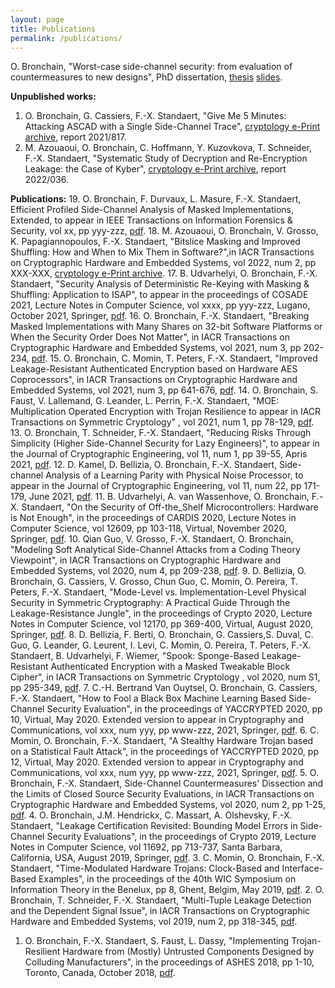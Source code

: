 ```yaml
---
layout: page
title: Publications
permalink: /publications/
---
```


O. Bronchain, "Worst-case side-channel security: from evaluation of countermeasures to new designs", PhD dissertation, [thesis](papers/thesis.pdf) [slides](slides/thesis_public.pdf).

**Unpublished works:**

1. O. Bronchain, G. Cassiers, F.-X. Standaert, "Give Me 5 Minutes: Attacking ASCAD with a Single Side-Channel Trace", [cryptology e-Print archive](https://eprint.iacr.org/2021/817), report 2021/817.
2. M. Azouaoui, O. Bronchain, C. Hoffmann, Y. Kuzovkova, T. Schneider, F.-X. Standaert, "Systematic Study of Decryption and Re-Encryption Leakage: the Case of Kyber",  [cryptology e-Print archive](https://eprint.iacr.org/2022/036), report 2022/036.

**Publications:**
19. O. Bronchain, F. Durvaux, L. Masure, F.-X. Standaert, Efficient Profiled Side-Channel Analysis of Masked Implementations, Extended, to appear in IEEE Transactions on Information Forensics & Security, vol xx, pp yyy-zzz, [pdf](https://perso.uclouvain.be/fstandae/PUBLIS/274.pdf). 
18. M. Azouaoui, O. Bronchain, V. Grosso, K. Papagiannopoulos, F.-X. Standaert, "Bitslice Masking and Improved Shuffling: How and When to Mix Them in Software?",in IACR Transactions on Cryptographic Hardware and Embedded Systems, vol 2022, num 2, pp XXX-XXX, [cryptology e-Print archive](https://eprint.iacr.org/2021/951).
17. B. Udvarhelyi, O. Bronchain, F.-X. Standaert, "Security Analysis of Deterministic Re-Keying with Masking & Shuffling: Application to ISAP", to appear in the proceedings of COSADE 2021, Lecture Notes in Computer Science, vol xxxx, pp yyy-zzz, Lugano, October 2021, Springer, [pdf](https://perso.uclouvain.be/fstandae/PUBLIS/267.pdf).
16. O. Bronchain, F.-X. Standaert, "Breaking Masked Implementations with Many Shares on 32-bit Software Platforms or When the Security Order Does Not Matter", in IACR Transactions on Cryptographic Hardware and Embedded Systems, vol 2021, num 3, pp 202-234, [pdf](https://tches.iacr.org/index.php/TCHES/article/view/8973).
15. O. Bronchain, C. Momin, T. Peters, F.-X. Standaert, "Improved Leakage-Resistant Authenticated Encryption based on Hardware AES Coprocessors", in IACR Transactions on Cryptographic Hardware and Embedded Systems, vol 2021, num 3, pp 641-676, [pdf](https://tches.iacr.org/index.php/TCHES/article/view/8988).
14. O. Bronchain, S. Faust, V. Lallemand, G. Leander, L. Perrin, F.-X. Standaert, "MOE: Multiplication Operated Encryption with Trojan Resilience to appear in IACR Transactions on Symmetric Cryptology" , vol 2021, num 1, pp 78-129, [pdf](https://tosc.iacr.org/index.php/ToSC/article/view/8834).
13. O. Bronchain, T. Schneider, F.-X. Standaert, "Reducing Risks Through Simplicity (Higher Side-Channel Security for Lazy Engineers)", to appear in the Journal of Cryptographic Engineering, vol 11, num 1, pp 39-55, Apris 2021, [pdf](https://perso.uclouvain.be/fstandae/PUBLIS/250.pdf).
12. D. Kamel, D. Bellizia, O. Bronchain, F.-X. Standaert, Side-channel Analysis of a Learning Parity with Physical Noise Processor, to appear in the Journal of Cryptographic Engineering, vol 11, num 22, pp 171-179, June 2021, [pdf](https://perso.uclouvain.be/fstandae/PUBLIS/249.pdf).
11. B. Udvarhelyi, A. van Wassenhove, O. Bronchain, F.-X. Standaert, "On the Security of Off-the_Shelf Microcontrollers: Hardware is Not Enough", in the proceedings of CARDIS 2020, Lecture Notes in Computer Science, vol 12609, pp 103-118, Virtual, November 2020, Springer, [pdf](https://perso.uclouvain.be/fstandae/PUBLIS/253.pdf).
10. Qian Guo, V. Grosso, F.-X. Standaert, O. Bronchain, "Modeling Soft Analytical Side-Channel Attacks from a Coding Theory Viewpoint", in IACR Transactions on Cryptographic Hardware and Embedded Systems, vol 2020, num 4, pp 209-238, [pdf](https://tches.iacr.org/index.php/TCHES/article/view/8682).
9. D. Bellizia, O. Bronchain, G. Cassiers, V. Grosso, Chun Guo, C. Momin, O. Pereira, T. Peters, F.-X. Standaert, "Mode-Level vs. Implementation-Level Physical Security in Symmetric Cryptography: A Practical Guide Through the Leakage-Resistance Jungle", in the proceedings of Crypto 2020, Lecture Notes in Computer Science, vol 12170, pp 369-400, Virtual, August 2020, Springer, [pdf](https://eprint.iacr.org/2020/211).
8. D. Bellizia, F. Berti, O. Bronchain, G. Cassiers,S. Duval, C. Guo, G. Leander, G. Leurent, I. Levi, C. Momin, O. Pereira, T. Peters, F.-X. Standaert, B. Udvarhelyi, F. Wiemer, "Spook: Sponge-Based Leakage-Resistant Authenticated Encryption with a Masked Tweakable Block Cipher", in IACR Transactions on Symmetric Cryptology , vol 2020, num S1, pp 295-349, [pdf](https://tosc.iacr.org/index.php/ToSC/article/view/8623).
7. C.-H. Bertrand Van Ouytsel, O. Bronchain, G. Cassiers, F.-X. Standaert, "How to Fool a Black Box Machine Learning Based Side-Channel Security Evaluation", in the proceedings of YACCRYPTED 2020, pp 10, Virtual, May 2020. Extended version to appear in Cryptography and Communications, vol xxx, num yyy, pp www-zzz, 2021, Springer, [pdf](https://perso.uclouvain.be/fstandae/PUBLIS/243b.pdf).
6. C. Momin, O. Bronchain, F.-X. Standaert, "A Stealthy Hardware Trojan based on a Statistical Fault Attack", in the proceedings of YACCRYPTED 2020, pp 12, Virtual, May 2020. Extended version to appear in Cryptography and Communications, vol xxx, num yyy, pp www-zzz, 2021, Springer, [pdf](https://perso.uclouvain.be/fstandae/PUBLIS/242b.pdf).
5. O. Bronchain, F.-X. Standaert, Side-Channel Countermeasures' Dissection and the Limits of Closed Source Security Evaluations, in IACR Transactions on Cryptographic Hardware and Embedded Systems, vol 2020, num 2, pp 1-25, [pdf](https://tches.iacr.org/index.php/TCHES/article/view/8542).
4. O. Bronchain, J.M. Hendrickx, C. Massart, A. Olshevsky, F.-X. Standaert, "Leakage Certification Revisited: Bounding Model Errors in Side-Channel Security Evaluations", in the proceedings of Crypto 2019, Lecture Notes in Computer Science, vol 11692, pp 713-737, Santa Barbara, California, USA, August 2019, Springer, [pdf](https://eprint.iacr.org/2019/132).
3. C. Momin, O. Bronchain, F.-X. Standaert, "Time-Modulated Hardware Trojans: Clock-Based and Interface-Based Examples", in the proceedings of the 40th WIC Symposium on Information Theory in the Benelux, pp 8, Ghent, Belgim, May 2019, [pdf](https://perso.uclouvain.be/fstandae/PUBLIS/220.pdf).
2. O. Bronchain, T. Schneider, F.-X. Standaert, "Multi-Tuple Leakage Detection and the Dependent Signal Issue", in IACR Transactions on Cryptographic Hardware and Embedded Systems, vol 2019, num 2, pp 318-345, [pdf](https://tches.iacr.org/index.php/TCHES/article/view/7394).
1. O. Bronchain, F.-X. Standaert, S. Faust, L. Dassy, "Implementing Trojan-Resilient Hardware from (Mostly) Untrusted Components Designed by Colluding Manufacturers", in the proceedings of ASHES 2018, pp 1-10, Toronto, Canada, October 2018, [pdf](https://perso.uclouvain.be/fstandae/PUBLIS/208.pdf).
